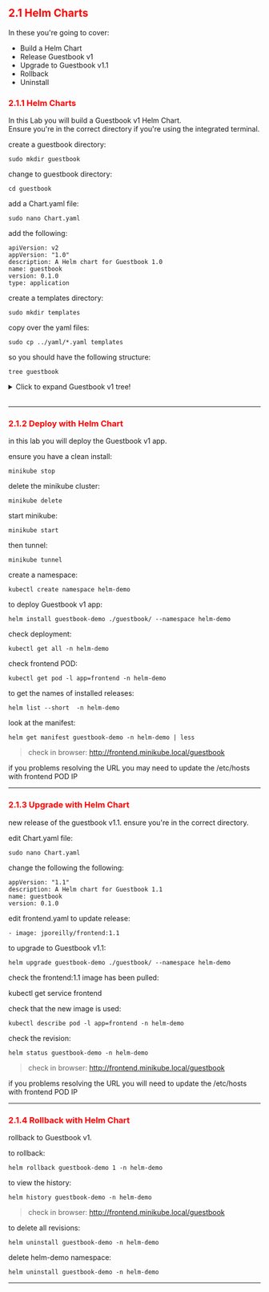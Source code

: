 ## <font color='red'> 2.1 Helm Charts </font>
In these you're going to cover:
* Build a Helm Chart
* Release Guestbook v1
* Upgrade to Guestbook v1.1
* Rollback
* Uninstall

### <font color='red'> 2.1.1 Helm Charts </font>
In this Lab you will build a Guestbook v1 Helm Chart.  
Ensure you're in the correct directory if you're using the integrated terminal.

create a guestbook directory:
```
sudo mkdir guestbook
```
change to guestbook directory:
```
cd guestbook
```
add a Chart.yaml file:
```
sudo nano Chart.yaml
```
add the following:
```
apiVersion: v2
appVersion: "1.0"
description: A Helm chart for Guestbook 1.0 
name: guestbook
version: 0.1.0
type: application
```
create a templates directory:
```
sudo mkdir templates
```
copy over the yaml files:
```
sudo cp ../yaml/*.yaml templates
```
so you should have the following structure:  
```
tree guestbook
```

<details>
  <summary>Click to expand Guestbook v1 tree!</summary>
 
> guestbook   
> Chart.yaml  

<details>
  <summary>templates</summary>

>>  Chart.yaml  
>>>    frontend-service.yaml  
>>>    frontend.yaml  
>>>    ingress.yaml  
   </details>
</details>  
<br/>


---

### <font color='red'> 2.1.2 Deploy with Helm Chart </font>
in this lab you will deploy the Guestbook v1 app.

ensure you have a clean install:
```
minikube stop
```
delete the minikube cluster:
```
minikube delete
```  
start minikube:
```
minikube start
```  
then tunnel:
```
minikube tunnel
``` 
  
create a namespace:
```
kubectl create namespace helm-demo
```   
  
to deploy Guestbook v1 app:
```
helm install guestbook-demo ./guestbook/ --namespace helm-demo
```
check deployment:
```
kubectl get all -n helm-demo
```
check frontend POD:
```
kubectl get pod -l app=frontend -n helm-demo
```
to get the names of installed releases:
```
helm list --short  -n helm-demo
```
look at the manifest:
```
helm get manifest guestbook-demo -n helm-demo | less
```

> check in browser: http://frontend.minikube.local/guestbook

if you problems resolving the URL you may need to update the /etc/hosts with frontend POD IP

---

### <font color='red'> 2.1.3 Upgrade with Helm Chart </font>
new release of the guestbook v1.1.
ensure you're in the correct directory.

edit Chart.yaml file:
```
sudo nano Chart.yaml
```
change the following the following:
```
appVersion: "1.1"
description: A Helm chart for Guestbook 1.1 
name: guestbook
version: 0.1.0
```
edit frontend.yaml to update release:
```
- image: jporeilly/frontend:1.1
```
to upgrade to Guestbook v1.1:
```
helm upgrade guestbook-demo ./guestbook/ --namespace helm-demo
```
check the frontend:1.1 image has been pulled:

kubectl get service frontend

check that the new image is used:
```
kubectl describe pod -l app=frontend -n helm-demo
```
check the revision:
```
helm status guestbook-demo -n helm-demo
```

> check in browser: http://frontend.minikube.local/guestbook

if you problems resolving the URL you will need to update the /etc/hosts with frontend POD IP

---

### <font color='red'> 2.1.4 Rollback with Helm Chart </font>
rollback to Guestbook v1.

to rollback:
```
helm rollback guestbook-demo 1 -n helm-demo
```
to view the history:
```
helm history guestbook-demo -n helm-demo
```

> check in browser: http://frontend.minikube.local/guestbook

to delete all revisions:
```
helm uninstall guestbook-demo -n helm-demo
```

delete helm-demo namespace:
```
helm uninstall guestbook-demo -n helm-demo
```

---